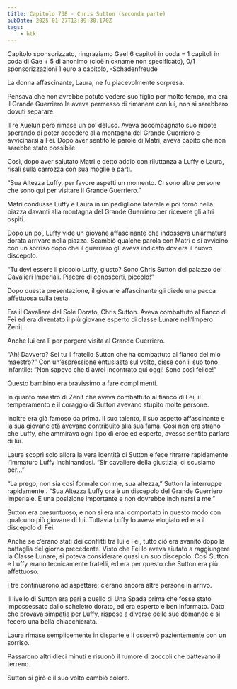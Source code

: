 ```yaml
---
title: Capitolo 738 - Chris Sutton (seconda parte)
pubDate: 2025-01-27T13:39:30.170Z
tags:
    - htk
---
```



Capitolo sponsorizzato, ringraziamo Gae!
6 capitoli in coda = 1 capitoli in coda di Gae + 5 di anonimo (cioè nickname non specificato),
0/1 sponsorizzazioni 1 euro a capitolo,
-Schadenfreude


La donna affascinante, Laura, ne fu piacevolmente sorpresa.


Pensava che non avrebbe potuto vedere suo figlio per molto tempo, ma ora il Grande Guerriero le aveva permesso di rimanere con lui, non si sarebbero dovuti separare.


Il re Xuelun però rimase un po’ deluso. Aveva accompagnato suo nipote sperando di poter accedere alla montagna del Grande Guerriero e avvicinarsi a Fei. Dopo aver sentito le parole di Matri, aveva capito che non sarebbe stato possibile. 


Così, dopo aver salutato Matri e detto addio con riluttanza a Luffy e Laura, risalì sulla carrozza con sua moglie e partì.


“Sua Altezza Luffy, per favore aspetti un momento. Ci sono altre persone che sono qui per visitare il Grande Guerriero.”


Matri condusse Luffy e Laura in un padiglione laterale e poi tornò nella piazza davanti alla montagna del Grande Guerriero per ricevere gli altri ospiti.


Dopo un po’, Luffy vide un giovane affascinante che indossava un’armatura dorata arrivare nella piazza. Scambiò qualche parola con Matri e si avvicinò con un sorriso dopo che il guerriero gli aveva indicato dov’era il nuovo discepolo.


“Tu devi essere il piccolo Luffy, giusto? Sono Chris Sutton del palazzo dei Cavalieri Imperiali. Piacere di conoscerti, piccolo!”


Dopo questa presentazione, il giovane affascinante gli diede una pacca affettuosa sulla testa.


Era il Cavaliere del Sole Dorato, Chris Sutton. Aveva combattuto al fianco di Fei ed era diventato il più giovane esperto di classe Lunare nell’Impero Zenit.  


Anche lui era lì per porgere visita al Grande Guerriero.


“Ah! Davvero? Sei tu il fratello Sutton che ha combattuto al fianco del mio maestro?” Con un’espressione entusiasta sul volto, disse con il suo tono infantile: “Non sapevo che ti avrei incontrato qui oggi! Sono così felice!”


Questo bambino era bravissimo a fare complimenti.  


In quanto maestro di Zenit che aveva combattuto al fianco di Fei, il temperamento e il coraggio di Sutton avevano stupito molte persone.


Inoltre era già famoso da prima. Il suo talento, il suo aspetto affascinante e la sua giovane età avevano contribuito alla sua fama. Così non era strano che Luffy, che ammirava ogni tipo di eroe ed esperto, avesse sentito parlare di lui.


Laura scoprì solo allora la vera identità di Sutton e fece ritrarre rapidamente l’immaturo Luffy inchinandosi. “Sir cavaliere della giustizia, ci scusiamo per…”


“La prego, non sia così formale con me, sua altezza,” Sutton la interruppe rapidamente.. “Sua Altezza Luffy ora è un discepolo del Grande Guerriero Imperiale. È una posizione importante e non dovrebbe inchinarsi a me.”


Sutton era presuntuoso, e non si era mai comportato in questo modo con qualcuno più giovane di lui. Tuttavia Luffy lo aveva elogiato ed era il discepolo di Fei.


Anche se c’erano stati dei conflitti tra lui e Fei, tutto ciò era svanito dopo la battaglia del giorno precedente. Visto che Fei lo aveva aiutato a raggiungere la Classe Lunare, si poteva considerare quasi un suo discepolo. Così Sutton e Luffy erano tecnicamente fratelli, ed era per questo che Sutton era più affettuoso.


I tre continuarono ad aspettare; c’erano ancora altre persone in arrivo.


Il livello di Sutton era pari a quello di Una Spada prima che fosse stato impossessato dallo scheletro dorato, ed era esperto e ben informato. Dato che provava simpatia per Luffy, rispose a diverse delle sue domande e si fecero una bella chiacchierata.


Laura rimase semplicemente in disparte e li osservò pazientemente con un sorriso.


Passarono altri dieci minuti e risuonò il rumore di zoccoli che battevano il terreno.


Sutton si girò e il suo volto cambiò colore.

